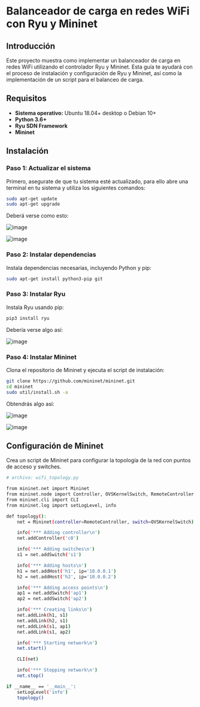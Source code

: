 # Balanceador de carga en redes WiFi con Ryu y Mininet 

## Introducción 

Este proyecto muestra como implementar un balanceador de carga en redes WiFi utilizando el controlador Ryu y Mininet. Esta guía te ayudará con el proceso de instalación y 
configuración de Ryu y Mininet, así como la implementación de un script para el balanceo de carga. 

## Requisitos

- **Sistema operativo:** Ubuntu 18.04+ desktop o Debian 10+
- **Python 3.6+**
- **Ryu SDN Framework**
- **Mininet**

## Instalación

### **Paso 1:** Actualizar el sistema

Primero, asegurate de que tu sistema esté actualizado, para ello abre una terminal en tu sistema y utiliza los siguientes comandos:

```bash
sudo apt-get update
sudo apt-get upgrade
```

Deberá verse como esto:

![image](https://github.com/Jose47Morales/BalanceDeCargasRyu/assets/149639682/d00f571c-3614-40d4-9037-bb727a28ea49)

![image](https://github.com/Jose47Morales/BalanceDeCargasRyu/assets/149639682/9054d02f-4bb4-4531-b690-4c7df1569ff3)

### **Paso 2:** Instalar dependencias

Instala dependencias necesarias, incluyendo Python y pip:

```bash
sudo apt-get install python3-pip git
```

### **Paso 3:** Instalar Ryu

Instala Ryu usando pip:

```bash
pip3 install ryu
```

Debería verse algo así:

![image](https://github.com/Jose47Morales/BalanceDeCargasRyu/assets/149639682/43ae81e7-3a4e-4fe1-a7b1-605492c1c569)

### **Paso 4:** Instalar Mininet

Clona el repositorio de Mininet y ejecuta el script de instalación:

```bash
git clone https://github.com/mininet/mininet.git
cd mininet
sudo util/install.sh -a
```

Obtendrás algo así:

![image](https://github.com/Jose47Morales/BalanceDeCargasRyu/assets/149639682/570b90f0-1b09-428e-a935-a818ce32fb77)

![image](https://github.com/Jose47Morales/BalanceDeCargasRyu/assets/149639682/91080d7a-2546-45f3-b223-975d5ae08f31)

## Configuración de Mininet

Crea un script de Mininet para configurar la topología de la red con puntos de acceso y switches.

```bash
# archivo: wifi_topology.py

from mininet.net import Mininet
from mininet.node import Controller, OVSKernelSwitch, RemoteController
from mininet.cli import CLI
from mininet.log import setLogLevel, info

def topology():
    net = Mininet(controller=RemoteController, switch=OVSKernelSwitch)

    info('*** Adding controller\n')
    net.addController('c0')

    info('*** Adding switches\n')
    s1 = net.addSwitch('s1')

    info('*** Adding hosts\n')
    h1 = net.addHost('h1', ip='10.0.0.1')
    h2 = net.addHost('h2', ip='10.0.0.2')

    info('*** Adding access points\n')
    ap1 = net.addSwitch('ap1')
    ap2 = net.addSwitch('ap2')

    info('*** Creating links\n')
    net.addLink(h1, s1)
    net.addLink(h2, s1)
    net.addLink(s1, ap1)
    net.addLink(s1, ap2)

    info('*** Starting network\n')
    net.start()

    CLI(net)

    info('*** Stopping network\n')
    net.stop()

if __name__ == '__main__':
    setLogLevel('info')
    topology()
```
